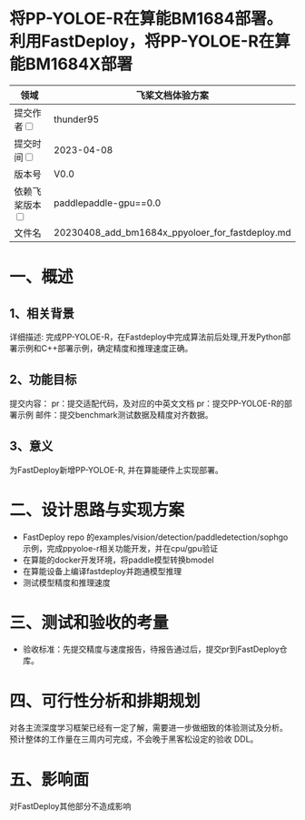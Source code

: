 # 将PP-YOLOE-R在算能BM1684部署。利用FastDeploy，将PP-YOLOE-R在算能BM1684X部署

| 领域                                                       | 飞桨文档体验方案                               | 
|----------------------------------------------------------|----------------------------------------|
| 提交作者<input type="checkbox" class="rowselector hidden">   | thunder95                          | 
| 提交时间<input type="checkbox" class="rowselector hidden">   | 2023-04-08                             | 
| 版本号                                                      | V0.0                                   | 
| 依赖飞桨版本<input type="checkbox" class="rowselector hidden"> | paddlepaddle-gpu==0.0                  | 
| 文件名                                                      | 20230408_add_bm1684x_ppyoloer_for_fastdeploy.md<br> | 


# 一、概述

## 1、相关背景

详细描述:
完成PP-YOLOE-R，在Fastdeploy中完成算法前后处理,开发Python部署示例和C++部署示例，确定精度和推理速度正确。

## 2、功能目标

提交内容：
pr：提交适配代码，及对应的中英文文档
pr：提交PP-YOLOE-R的部署示例
邮件：提交benchmark测试数据及精度对齐数据。

## 3、意义

为FastDeploy新增PP-YOLOE-R, 并在算能硬件上实现部署。

# 二、设计思路与实现方案

* FastDeploy repo 的examples/vision/detection/paddledetection/sophgo示例，完成ppyoloe-r相关功能开发，并在cpu/gpu验证
* 在算能的docker开发环境，将paddle模型转换bmodel
* 在算能设备上编译fastdeploy并跑通模型推理
* 测试模型精度和推理速度

# 三、测试和验收的考量

* 验收标准：先提交精度与速度报告，待报告通过后，提交pr到FastDeploy仓库。

# 四、可行性分析和排期规划

对各主流深度学习框架已经有一定了解，需要进一步做细致的体验测试及分析。
预计整体的工作量在三周内可完成，不会晚于黑客松设定的验收 DDL。


# 五、影响面

对FastDeploy其他部分不造成影响

